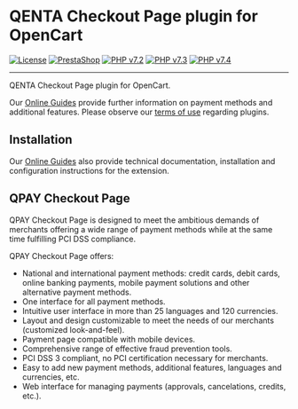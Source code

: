 # QENTA Checkout Page plugin for OpenCart

[![License](https://img.shields.io/badge/license-GPLv2-blue.svg)](https://raw.githubusercontent.com/qenta-cee/opencart-qcp/master/LICENSE)
[![PrestaShop](https://img.shields.io/badge/PrestaShop-v1.7.5.1-green.svg)](https://www.prestashop.com/)
[![PHP v7.2](https://img.shields.io/badge/php-v7.2-yellow.svg)](https://www.php.net)
[![PHP v7.3](https://img.shields.io/badge/php-v7.3-yellow.svg)](https://www.php.net)
[![PHP v7.4](https://img.shields.io/badge/php-v7.4-yellow.svg)](https://www.php.net)


----

QENTA Checkout Page plugin for OpenCart.

Our [Online Guides](https://guides.qenta.com/) provide further information on payment methods and additional features. Please observe our [terms of use](https://guides.qenta.com/shop_plugins/info/#TermsOfUse) regarding plugins.

## Installation
Our [Online Guides](https://guides.qenta.com/shop_plugins/prestashop_qcp/start "Installation details") also provide technical documentation, installation and configuration instructions for the extension.


## QPAY Checkout Page
QPAY Checkout Page is designed to meet the ambitious demands of merchants offering a wide range of payment methods while at the same time fulfilling PCI DSS compliance.

QPAY Checkout Page offers:
- National and international payment methods: credit cards, debit cards, online banking payments, mobile payment solutions and other alternative payment methods.
- One interface for all payment methods.
- Intuitive user interface in more than 25 languages and 120 currencies.
- Layout and design customizable to meet the needs of our merchants (customized look-and-feel).
- Payment page compatible with mobile devices.
- Comprehensive range of effective fraud prevention tools.
- PCI DSS 3 compliant, no PCI certification necessary for merchants.
- Easy to add new payment methods, additional features, languages and currencies, etc.
- Web interface for managing payments (approvals, cancelations, credits, etc.).
